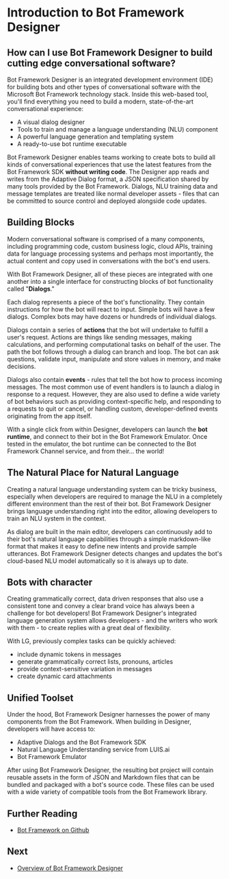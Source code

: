 # Introduction to Bot Framework Designer
## How can I use Bot Framework Designer to build cutting edge conversational software?

Bot Framework Designer is an integrated development environment (IDE) for building bots and other types of conversational software with the Microsoft Bot Framework technology stack. Inside this web-based tool, you'll find everything you need to build a modern, state-of-the-art conversational experience:

* A visual dialog designer
* Tools to train and manage a language understanding (NLU) component
* A powerful language generation and templating system
* A ready-to-use bot runtime executable

Bot Framework Designer enables teams working to create bots to build all kinds of conversational experiences that use the latest features from the Bot Framework SDK **without writing code**. The Designer app reads and writes from the Adaptive Dialog format, a JSON specification shared by many tools provided by the Bot Framework. Dialogs, NLU training data and message templates are treated like normal developer assets - files that can be committed to source control and deployed alongside code updates.

## Building Blocks

Modern conversational software is comprised of a many components, including programming code, custom business logic, cloud APIs, training data for language processing systems and perhaps most importantly, the actual content and copy used in conversations with the bot's end users.  

With Bot Framework Designer, all of these pieces are integrated with one another into a single interface for constructing blocks of bot functionality called "**Dialogs**." 

Each dialog represents a piece of the bot's functionality. They contain instructions for how the bot will react to input. Simple bots will have a few dialogs. Complex bots may have dozens or hundreds of individual dialogs.

Dialogs contain a series of **actions** that the bot will undertake to fulfill a user's request. Actions are things like sending messages, making calculations, and performing computational tasks on behalf of the user. The path the bot follows through a dialog can branch and loop. The bot can ask questions, validate input, manipulate and store values in memory, and make decisions.

Dialogs also contain **events** - rules that tell the bot how to process incoming messages. The most common use of event handlers is to launch a dialog in response to a request. However, they are also used to define a wide variety of bot behaviors such as providing context-specific help, and responding to a requests to quit or cancel, or handling custom, developer-defined events originating from the app itself.

With a single click from within Designer, developers can launch the **bot runtime**, and connect to their bot in the Bot Framework Emulator. Once tested in the emulator, the bot runtime can be connected to the Bot Framework Channel service, and from their... the world!

## The Natural Place for Natural Language

Creating a natural language understanding system can be tricky business, especially when developers are required to manage the NLU in a completely different environment than the rest of their bot.  Bot Framework Designer brings language understanding right into the editor, allowing developers to train an NLU system in the context.

As dialog are built in the main editor, developers can continuously add to their bot's natural language capabilities through a simple markdown-like format that makes it easy to define new intents and provide sample utterances. Bot Framework Designer detects changes and updates the bot's cloud-based NLU model automatically so it is always up to date.

## Bots with character

Creating grammatically correct, data driven responses that also use a consistent tone and convey a clear brand voice has always been a challenge for bot developers! Bot Framework Designer's integrated language generation system allows developers - and the writers who work with them - to create replies with a great deal of flexibility.

With LG, previously complex tasks can be quickly achieved:

* include dynamic tokens in messages
* generate grammatically correct lists, pronouns, articles
* provide context-sensitive variation in messages
* create dynamic card attachments

## Unified Toolset

Under the hood, Bot Framework Designer harnesses the power of many components from the Bot Framework. When building in Designer, developers will have access to:

* Adaptive Dialogs and the Bot Framework SDK
* Natural Language Understanding service from LUIS.ai
* Bot Framework Emulator

After using Bot Framework Designer, the resulting bot project will contain reusable assets in the form of JSON and Markdown files that can be bundled and packaged with a bot's source code. These files can be used with a wide variety of compatible tools from the Bot Framework library.

## Further Reading

* [Bot Framework on Github](https://github.com/microsoft/botframework)

## Next

* [Overview of Bot Framework Designer](overview_of_bfd.md) 